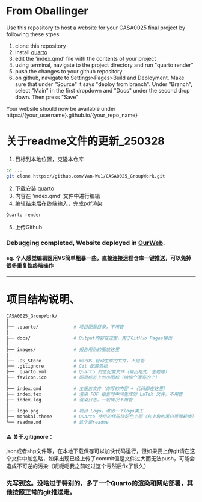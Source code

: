 # From Oballinger

Use this repository to host a website for your CASA0025 final project by following these stpes: 

1. clone this repository 
2. install [quarto](https://quarto.org/docs/download/) 
3. edit the 'index.qmd' file with the contents of your project
4. using terminal, navigate to the project directory and run "quarto render" 
5. push the changes to your github repository 
6. on github, navigate to Settings>Pages>Build and Deployment. Make sure that under "Source" it says "deploy from branch". Under "Branch", select "Main" in the first dropdown and "Docs" under the second drop down. Then press "Save" 

Your website should now be available under 
https://{your_username}.github.io/{your_repo_name}


# 关于readme文件的更新_250328

1. 目标到本地位置，克隆本仓库

```bash
cd ...
git clone https://github.com/Van-Wu1/CASA0025_GroupWork.git
```
2. 下载安装 [quarto](https://quarto.org/docs/download/)
3. 内容在 'index.qmd' 文件中进行编辑
4. 编辑结束后在终端输入，完成pdf渲染
```bash
Quarto render
```
5. 上传Github

### Debugging completed, Website deployed in [OurWeb](https://van-wu1.github.io/CASA0025_GroupWork/).

#### eg. 个人感觉编辑器用VS简单粗暴一些，直接连接远程仓库一键推送，可以免掉很多重复性终端操作

---
# 项目结构说明、
```bash
CASA0025_GroupWork/
│
├── .quarto/             # 项目配置目录，不用管
│
├── docs/                # Output内容在这里，用于GitHub Pages输出
│
├── images/              # 报告用到的图放这里
│
├── .DS_Store            # macOS 自动生成的文件，不用管
├── .gitignore           # Git 配置忽视
├── _quarto.yml          # Quarto 的主配置文件（输出格式、主题等）
├── favicon.ico          # 网页标签上的小图标（咱搞个漂亮的？）
│
├── index.qmd            # 主报告文件（你写的内容 + 代码都在这里）
├── index.tex            # 渲染 PDF 报告时中间生成的 LaTeX 文件，不用管
├── index.log            # 渲染日志，一般情况不用管
│
├── logo.png             # 项目 Logo，谁出一下logo美工
├── monokai.theme        # Quarto 使用的代码块配色主题（右上角的黑白页面转换）
└── readme.md            # 这个是readme

```
#### ⚠ 关于.gitignore：
json或者shp文件等，在本地下载保存可以加快代码运行，但如果要上传git请在这个文件中加忽略，如果出现已经上传了commit但是文件过大而无法push，可能会造成不可逆的污染（呃呃呃我之前吃过这个亏然后fix了很久）


### 先写到这。没啥过于特别的，多了一个Quarto的渲染和网站部署，其他按照正常的git推送走。